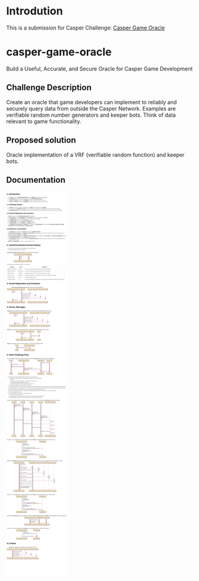 # Introdution
This is a submission for Casper Challenge: [Casper Game Oracle](https://bounties.gitcoin.co/issue/28601)

# casper-game-oracle
Build a Useful, Accurate, and Secure Oracle for Casper Game Development

## Challenge Description
Create an oracle that game developers can implement to reliably and securely query data from outside the Casper Network. Examples are verifiable random number generators and keeper bots. Think of data relevant to game functionality.

## Proposed solution

Oracle implementation of a VRF (verifiable random function) and keeper bots.

## Documentation

![introduction](docs/images/Diagrams_plant_uml.png)
